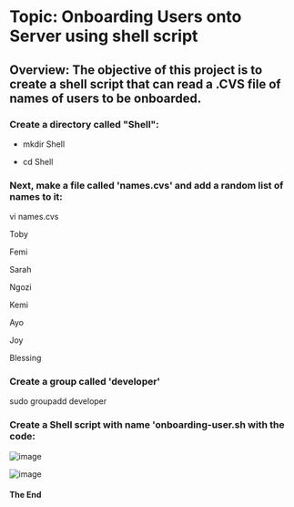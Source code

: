 # Topic: Onboarding Users onto Server using shell script

## Overview: The objective of this project is to create a shell script that can read a .CVS file of names of users to be onboarded.

### Create a directory called "Shell":

- mkdir Shell

- cd Shell

### Next, make a file called 'names.cvs' and add a random list of names to it:

vi names.cvs

Toby

Femi

Sarah

Ngozi

Kemi

Ayo

Joy

Blessing

### Create a group called 'developer'

sudo groupadd developer

### Create a Shell script with name 'onboarding-user.sh with the code:

![image](https://user-images.githubusercontent.com/40290711/126573279-8124ac47-97fc-4d64-897c-9fd625723b16.png)

![image](https://user-images.githubusercontent.com/40290711/126573621-023a5aaa-da2f-41b5-9752-815a24c8c752.png)

#### The End
